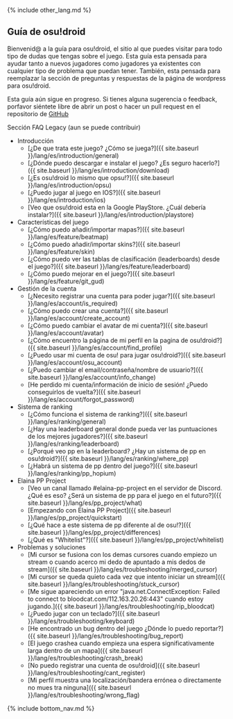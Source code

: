 {% include other_lang.md %}

## Guía de osu!droid

Bienvenid@ a la guía para osu!droid, el sitio al que puedes visitar para todo tipo de dudas que tengas sobre el juego. Esta guía esta pensada para ayudar tanto a nuevos jugadores como jugadores ya existentes con cualquier tipo de problema que puedan tener. También, esta pensada para reemplazar la sección de preguntas y respuestas de la página de wordpress para osu!droid.

Esta guía aún sigue en progreso. Si tienes alguna sugerencia o feedback, porfavor siéntete libre de abrir un post o hacer un pull request en el repositorio de [GitHub](https://github.com/NeroYuki/osudroid-guide)

Sección FAQ Legacy (aun se puede contribuir)

- Introducción
    - [¿De que trata este juego? ¿Cómo se juega?]({{ site.baseurl }}/lang/es/introduction/general)
    - [¿Dónde puedo descargar e instalar el juego? ¿Es seguro hacerlo?]({{ site.baseurl }}/lang/es/introduction/download)
    - [¿Es osu!droid lo mismo que opsu!?]({{ site.baseurl }}/lang/es/introduction/opsu)
    - [¿Puedo jugar al juego en IOS?]({{ site.baseurl }}/lang/es/introduction/ios)
    - [Veo que osu!droid esta en la Google PlayStore. ¿Cuál  debería instalar?]({{ site.baseurl }}/lang/es/introduction/playstore)
- Características del juego
    - [¿Cómo puedo añadir/importar mapas?]({{ site.baseurl }}/lang/es/feature/beatmap)
    - [¿Cómo puedo añadir/importar skins?]({{ site.baseurl }}/lang/es/feature/skin)
    - [¿Cómo puedo ver las tablas de clasificación (leaderboards) desde el juego?]({{ site.baseurl }}/lang/es/feature/leaderboard)
    - [¿Cómo puedo mejorar en el juego?]({{ site.baseurl }}/lang/es/feature/git_gud)
- Gestión de la cuenta
    - [¿Necesito registrar una cuenta para poder jugar?]({{ site.baseurl }}/lang/es/account/is_required)
    - [¿Cómo puedo crear una cuenta?]({{ site.baseurl }}/lang/es/account/create_account)
    - [¿Cómo puedo cambiar el avatar de mi cuenta?]({{ site.baseurl }}/lang/es/account/avatar)
    - [¿Cómo encuentro la página de mi perfil en la pagina de osu!droid?]({{ site.baseurl }}/lang/es/account/find_profile)
    - [¿Puedo usar mi cuenta de osu! para jugar osu!droid?]({{ site.baseurl }}/lang/es/account/osu_account)
    - [¿Puedo cambiar el email/contraseña/nombre de usuario?]({{ site.baseurl }}/lang/es/account/info_change)
    - [He perdido mi cuenta/información de inicio de sesión! ¿Puedo conseguirlos de vuelta?]({{ site.baseurl }}/lang/es/account/forgot_password)
- Sistema de ranking
    - [¿Cómo funciona el sistema de ranking?]({{ site.baseurl }}/lang/es/ranking/general)
    - [¿Hay una leaderboard general donde pueda ver las puntuaciones de los mejores jugadores?]({{ site.baseurl }}/lang/es/ranking/leaderboard)
    - [¿Porqué veo pp en la leaderboard? ¿Hay un sistema de pp en osu!droid?]({{ site.baseurl }}/lang/es/ranking/where_pp)
    - [¿Habrá un sistema de pp dentro del juego?]({{ site.baseurl }}/lang/es/ranking/pp_hopium)
- Elaina PP Project
    - [Veo un canal llamado #elaina-pp-project en el servidor de Discord. ¿Qué es eso? ¿Será un sistema de pp para el juego en el futuro?]({{ site.baseurl }}/lang/es/pp_project/what)
    - [Empezando con Elaina PP Project]({{ site.baseurl }}/lang/es/pp_project/quickstart)
    - [¿Qué hace a este sistema de pp diferente al de osu!?]({{ site.baseurl }}/lang/es/pp_project/differences)
    - [¿Qué es "Whitelist"?]({{ site.baseurl }}/lang/es/pp_project/whitelist)
- Problemas y soluciones
    - [Mi cursor se fusiona con los demas cursores cuando empiezo un stream o cuando acerco mi dedo de apuntado a mis dedos de stream]({{ site.baseurl }}/lang/es/troubleshooting/merged_cursor)
    - [Mi cursor se queda quieto cada vez que intento iniciar un stream]({{ site.baseurl }}/lang/es/troubleshooting/stuck_cursor)
    - [Me sigue apareciendo un error "java.net.ConnectException: Failed to connect to bloodcat.com/112.163.20.26:443" cuando estoy jugando.]({{ site.baseurl }}/lang/es/troubleshooting/rip_bloodcat)
    - [¿Puedo jugar con un teclado?]({{ site.baseurl }}/lang/es/troubleshooting/keyboard)
    - [He encontrado un bug dentro del juego ¿Dónde lo puedo reportar?]({{ site.baseurl }}/lang/es/troubleshooting/bug_report)
    - [El juego crashea cuando empieza una espera significativamente larga dentro de un mapa]({{ site.baseurl }}/lang/es/troubleshooting/crash_break)
    - [No puedo registrar una cuenta de osu!droid]({{ site.baseurl }}/lang/es/troubleshooting/cant_register)
    - [Mi perfil muestra una localización/bandera errónea o directamente no mues tra ninguna]({{ site.baseurl }}/lang/es/troubleshooting/wrong_flag)

{% include bottom_nav.md %}
